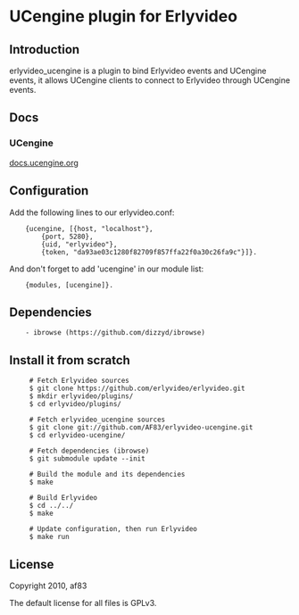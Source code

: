 # UCengine plugin for Erlyvideo

## Introduction

erlyvideo_ucengine is a plugin to bind Erlyvideo events and UCengine events, it allows UCengine clients
to connect to Erlyvideo through UCengine events.

## Docs

### UCengine

[docs.ucengine.org](http://docs.ucengine.org)

## Configuration

Add the following lines to our erlyvideo.conf:

        {ucengine, [{host, "localhost"},
            {port, 5280},
            {uid, "erlyvideo"},
            {token, "da93ae03c1280f82709f857ffa22f0a30c26fa9c"}]}.

And don't forget to add 'ucengine' in our module list:

        {modules, [ucengine]}.

## Dependencies

        - ibrowse (https://github.com/dizzyd/ibrowse)

## Install it from scratch

         # Fetch Erlyvideo sources
         $ git clone https://github.com/erlyvideo/erlyvideo.git
         $ mkdir erlyvideo/plugins/
         $ cd erlyvideo/plugins/

         # Fetch erlyvideo_ucengine sources
         $ git clone git://github.com/AF83/erlyvideo-ucengine.git
         $ cd erlyvideo-ucengine/

         # Fetch dependencies (ibrowse)
         $ git submodule update --init

         # Build the module and its dependencies
         $ make

         # Build Erlyvideo
         $ cd ../../
         $ make

         # Update configuration, then run Erlyvideo
         $ make run

## License

Copyright 2010, af83

The default license for all files is GPLv3.

